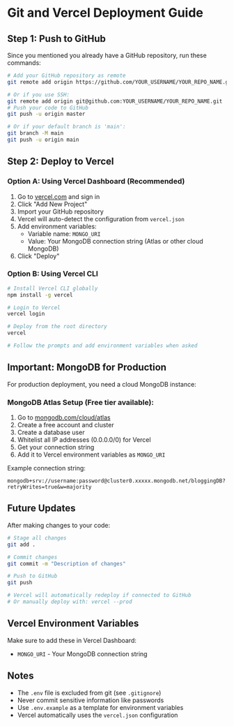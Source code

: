 # Git and Vercel Deployment Guide

## Step 1: Push to GitHub

Since you mentioned you already have a GitHub repository, run these commands:

```bash
# Add your GitHub repository as remote
git remote add origin https://github.com/YOUR_USERNAME/YOUR_REPO_NAME.git

# Or if you use SSH:
git remote add origin git@github.com:YOUR_USERNAME/YOUR_REPO_NAME.git
# Push your code to GitHub
git push -u origin master

# Or if your default branch is 'main':
git branch -M main
git push -u origin main
```

## Step 2: Deploy to Vercel

### Option A: Using Vercel Dashboard (Recommended)

1. Go to [vercel.com](https://vercel.com) and sign in
2. Click "Add New Project"
3. Import your GitHub repository
4. Vercel will auto-detect the configuration from `vercel.json`
5. Add environment variables:
   - Variable name: `MONGO_URI`
   - Value: Your MongoDB connection string (Atlas or other cloud MongoDB)
6. Click "Deploy"

### Option B: Using Vercel CLI

```bash
# Install Vercel CLI globally
npm install -g vercel

# Login to Vercel
vercel login

# Deploy from the root directory
vercel

# Follow the prompts and add environment variables when asked
```

## Important: MongoDB for Production

For production deployment, you need a cloud MongoDB instance:

### MongoDB Atlas Setup (Free tier available):

1. Go to [mongodb.com/cloud/atlas](https://www.mongodb.com/cloud/atlas)
2. Create a free account and cluster
3. Create a database user
4. Whitelist all IP addresses (0.0.0.0/0) for Vercel
5. Get your connection string
6. Add it to Vercel environment variables as `MONGO_URI`

Example connection string:

```
mongodb+srv://username:password@cluster0.xxxxx.mongodb.net/bloggingDB?retryWrites=true&w=majority
```

## Future Updates

After making changes to your code:

```bash
# Stage all changes
git add .

# Commit changes
git commit -m "Description of changes"

# Push to GitHub
git push

# Vercel will automatically redeploy if connected to GitHub
# Or manually deploy with: vercel --prod
```

## Vercel Environment Variables

Make sure to add these in Vercel Dashboard:

- `MONGO_URI` - Your MongoDB connection string

## Notes

- The `.env` file is excluded from git (see `.gitignore`)
- Never commit sensitive information like passwords
- Use `.env.example` as a template for environment variables
- Vercel automatically uses the `vercel.json` configuration
